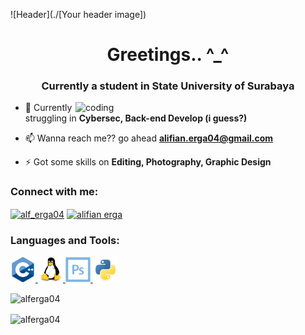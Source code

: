![Header](./[Your header image])
<h1 align="center">Greetings.. ^_^</h1>
<h3 align="center">Currently a student in State University of Surabaya</h3>
<img align="right" alt="coding" width="400" src="https://media4.giphy.com/media/qgQUggAC3Pfv687qPC/giphy.gif?cid=790b7611eeeba5962dad268fcba2681f7855610ba8cc1017&rid=giphy.gif&ct=g">

- 🔭 Currently struggling in **Cybersec, Back-end Develop (i guess?)**

- 📫 Wanna reach me?? go ahead **alifian.erga04@gmail.com**

- ⚡ Got some skills on **Editing, Photography, Graphic Design**

<h3 align="left">Connect with me:</h3>
<p align="left">
<a href="https://instagram.com/alf_erga04" target="blank"><img align="center" src="https://raw.githubusercontent.com/rahuldkjain/github-profile-readme-generator/master/src/images/icons/Social/instagram.svg" alt="alf_erga04" height="30" width="40" /></a>
<a href="https://www.youtube.com/c/alifian erga" target="blank"><img align="center" src="https://raw.githubusercontent.com/rahuldkjain/github-profile-readme-generator/master/src/images/icons/Social/youtube.svg" alt="alifian erga" height="30" width="40" /></a>
</p>

<h3 align="left">Languages and Tools:</h3>
<p align="left"> <a href="https://www.w3schools.com/cpp/" target="_blank" rel="noreferrer"> <img src="https://raw.githubusercontent.com/devicons/devicon/master/icons/cplusplus/cplusplus-original.svg" alt="cplusplus" width="40" height="40"/> </a> <a href="https://www.linux.org/" target="_blank" rel="noreferrer"> <img src="https://raw.githubusercontent.com/devicons/devicon/master/icons/linux/linux-original.svg" alt="linux" width="40" height="40"/> </a> <a href="https://www.photoshop.com/en" target="_blank" rel="noreferrer"> <img src="https://raw.githubusercontent.com/devicons/devicon/master/icons/photoshop/photoshop-line.svg" alt="photoshop" width="40" height="40"/> </a> <a href="https://www.python.org" target="_blank" rel="noreferrer"> <img src="https://raw.githubusercontent.com/devicons/devicon/master/icons/python/python-original.svg" alt="python" width="40" height="40"/> </a> </p>

<p><img align="center" src="https://github-readme-stats.vercel.app/api/top-langs?username=alferga04&show_icons=true&locale=en&layout=compact" alt="alferga04" /></p>

<p><img align="center" src="https://github-readme-streak-stats.herokuapp.com/?user=alferga04&" alt="alferga04" /></p>
